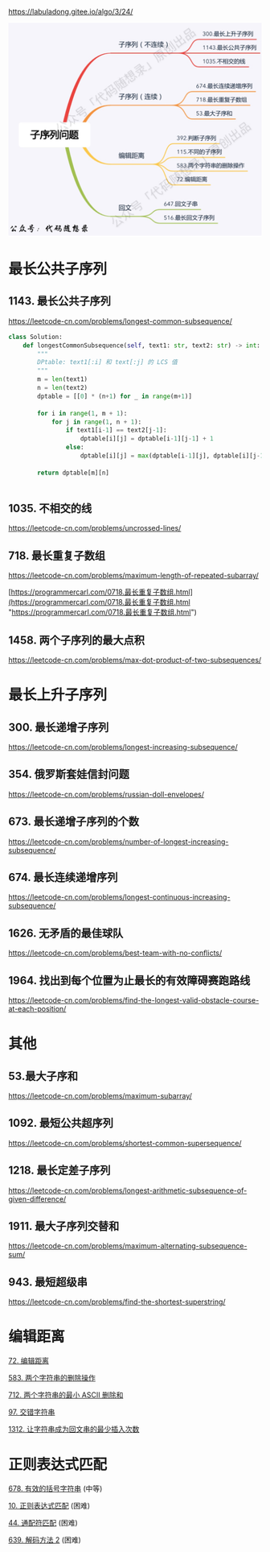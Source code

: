 <https://labuladong.gitee.io/algo/3/24/>

![](../images/image_KS4WW93SaQ.png)

# 最长公共子序列

## 1143. 最长公共子序列
https://leetcode-cn.com/problems/longest-common-subsequence/

```python
class Solution:
    def longestCommonSubsequence(self, text1: str, text2: str) -> int:
        """
        DPtable: text1[:i] 和 text[:j] 的 LCS 值
        """
        m = len(text1)
        n = len(text2)
        dptable = [[0] * (n+1) for _ in range(m+1)]

        for i in range(1, m + 1):
            for j in range(1, n + 1):
                if text1[i-1] == text2[j-1]:
                    dptable[i][j] = dptable[i-1][j-1] + 1
                else:
                    dptable[i][j] = max(dptable[i-1][j], dptable[i][j-1])
        
        return dptable[m][n]
        
```

## 1035. 不相交的线
https://leetcode-cn.com/problems/uncrossed-lines/

## 718. 最长重复子数组
https://leetcode-cn.com/problems/maximum-length-of-repeated-subarray/

[https://programmercarl.com/0718.最长重复子数组.html](https://programmercarl.com/0718.最长重复子数组.html "https://programmercarl.com/0718.最长重复子数组.html")

## 1458. 两个子序列的最大点积
https://leetcode-cn.com/problems/max-dot-product-of-two-subsequences/

# 最长上升子序列

## 300. 最长递增子序列
https://leetcode-cn.com/problems/longest-increasing-subsequence/

## 354. 俄罗斯套娃信封问题
https://leetcode-cn.com/problems/russian-doll-envelopes/

## 673. 最长递增子序列的个数
https://leetcode-cn.com/problems/number-of-longest-increasing-subsequence/

## 674. 最长连续递增序列
https://leetcode-cn.com/problems/longest-continuous-increasing-subsequence/ 

## 1626. 无矛盾的最佳球队
https://leetcode-cn.com/problems/best-team-with-no-conflicts/

## 1964. 找出到每个位置为止最长的有效障碍赛跑路线
https://leetcode-cn.com/problems/find-the-longest-valid-obstacle-course-at-each-position/

# 其他

## 53.最大子序和
https://leetcode-cn.com/problems/maximum-subarray/

## 1092. 最短公共超序列
https://leetcode-cn.com/problems/shortest-common-supersequence/

## 1218. 最长定差子序列
https://leetcode-cn.com/problems/longest-arithmetic-subsequence-of-given-difference/

## 1911. 最大子序列交替和
https://leetcode-cn.com/problems/maximum-alternating-subsequence-sum/

## 943. 最短超级串
https://leetcode-cn.com/problems/find-the-shortest-superstring/



# 编辑距离

[72. 编辑距离](https://leetcode-cn.com/problems/edit-distance/)

[583. 两个字符串的删除操作](https://leetcode-cn.com/problems/delete-operation-for-two-strings/)

[712. 两个字符串的最小 ASCII 删除和](https://leetcode-cn.com/problems/minimum-ascii-delete-sum-for-two-strings/)

[97. 交错字符串](https://leetcode-cn.com/problems/interleaving-string/)

[1312. 让字符串成为回文串的最少插入次数](https://leetcode-cn.com/problems/minimum-insertion-steps-to-make-a-string-palindrome/)

# 正则表达式匹配

[678. 有效的括号字符串](https://leetcode-cn.com/problems/valid-parenthesis-string/) (中等)

[10. 正则表达式匹配](https://leetcode-cn.com/problems/regular-expression-matching/) (困难)

[44. 通配符匹配](https://leetcode-cn.com/problems/wildcard-matching/) (困难)

[639. 解码方法 2](https://leetcode-cn.com/problems/decode-ways-ii/) (困难)
